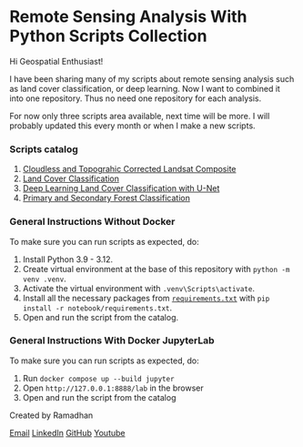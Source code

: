 # Remote Sensing Analysis With Python Scripts Collection

Hi Geospatial Enthusiast!

I have been sharing many of my scripts about remote sensing analysis such as land cover classification, or deep learning. Now I want to combined it into one repository. Thus no need one repository for each analysis.

For now only three scripts area available, next time will be more. I will probably updated this every month or when I make a new scripts.

### Scripts catalog

1. [Cloudless and Topograhic Corrected Landsat Composite](notebook/landsat_cloudless_topographic/landsat_cloudless_topographic.ipynb)
2. [Land Cover Classification](notebook/landcover_classification/landcover_classification.ipynb)
3. [Deep Learning Land Cover Classification with U-Net](notebook/deeplearning_landcover_classification_unet/modelling.ipynb)
4. [Primary and Secondary Forest Classification](notebook/gedi-forest-classification/forest_classification.ipynb)

### General Instructions Without Docker

To make sure you can run scripts as expected, do:

1. Install Python 3.9 - 3.12.
2. Create virtual environment at the base of this repository with `python -m venv .venv`.
3. Activate the virtual environment with `.venv\Scripts\activate`.
4. Install all the necessary packages from [`requirements.txt`](requirements.txt) with `pip install -r notebook/requirements.txt`.
5. Open and run the script from the catalog.

### General Instructions With Docker JupyterLab

To make sure you can run scripts as expected, do:

1. Run `docker compose up --build jupyter`
2. Open `http://127.0.0.1:8888/lab` in the browser
3. Open and run the script from the catalog

Created by Ramadhan

[Email](ramiqcom@gmail.com)
[LinkedIn](https://linkedin.com/in/ramiqcom)
[GitHub](https://github.com/ramiqcom)
[Youtube](https://youtube.com/@ramiqcom)
